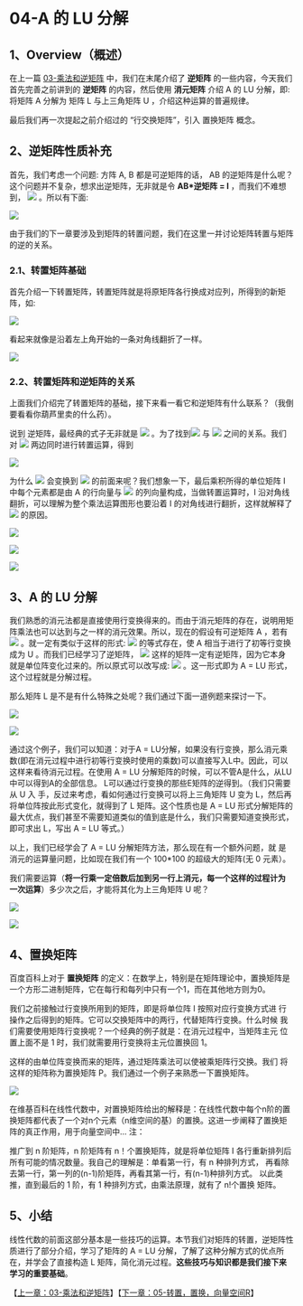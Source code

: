 # 04-A 的 LU 分解

## 1、Overview（概述）

在上一篇 [03-乘法和逆矩阵](https://github.com/chenyyx/notes-linear-algebra/blob/master/03-%E4%B9%98%E6%B3%95%E5%92%8C%E9%80%86%E7%9F%A9%E9%98%B5/03-%E4%B9%98%E6%B3%95%E5%92%8C%E9%80%86%E7%9F%A9%E9%98%B5.md) 中，我们在末尾介绍了 **逆矩阵** 的一些内容，今天我们首先完善之前讲到的 **逆矩阵** 的内容，然后使用 **消元矩阵** 介绍 A 的 LU 分解，即: 将矩阵 A 分解为 矩阵 L 与上三角矩阵 U ，介绍这种运算的普遍规律。

最后我们再一次提起之前介绍过的 “行交换矩阵”，引入 置换矩阵 概念。

## 2、逆矩阵性质补充

首先，我们考虑一个问题: 方阵 A, B 都是可逆矩阵的话， AB 的逆矩阵是什么呢？这个问题并不复杂，想求出逆矩阵，无非就是令 **AB*逆矩阵 = I** ，而我们不难想到， ![](../images/04/LA_4_1.png) 。所以有下面: 

![](../images/04/LA_4_2.png)

由于我们的下一章要涉及到矩阵的转置问题，我们在这里一并讨论矩阵转置与矩阵的逆的关系。

### 2.1、转置矩阵基础
首先介绍一下转置矩阵，转置矩阵就是将原矩阵各行换成对应列，所得到的新矩阵，如: 

![](../images/04/LA_4_3.png)

看起来就像是沿着左上角开始的一条对角线翻折了一样。

![](../images/04/LA_4_4.png)

### 2.2、转置矩阵和逆矩阵的关系

上面我们介绍完了转置矩阵的基础，接下来看一看它和逆矩阵有什么联系？（我倒要看看你葫芦里卖的什么药）。

说到 逆矩阵，最经典的式子无非就是 ![](../images/04/LA_4_5.png) 。为了找到![](../images/04/LA_4_6.png) 与 ![](../images/04/LA_4_7.png) 之间的关系。我们对 ![](../images/04/LA_4_5.png) 两边同时进行转置运算，得到 

![](../images/04/LA_4_8.png)

为什么 ![](../images/04/LA_4_9.png) 会变换到 ![](../images/04/LA_4_6.png) 的前面来呢？我们想象一下，最后乘积所得的单位矩阵 I 中每个元素都是由 A 的行向量与 ![](../images/04/LA_4_10.png) 的列向量构成，当做转置运算时，I 沿对角线翻折，可以理解为整个乘法运算图形也要沿着 I 的对角线进行翻折，这样就解释了 ![](../images/04/LA_4_8.png) 的原因。

![](../images/04/LA_4_11.png)

![](../images/04/LA_4_12.png)

![](../images/04/LA_4_13.png)


## 3、A 的 LU 分解

我们熟悉的消元法都是直接使用行变换得来的。而由于消元矩阵的存在，说明用矩阵乘法也可以达到与之一样的消元效果。所以，现在的假设有可逆矩阵 A ，若有 ![](../images/04/LA_4_14.png) 。就一定有类似于这样的形式: ![](../images/04/LA_4_15.png) 的等式存在，使 A 相当于进行了初等行变换成为 U 。而我们已经学习了逆矩阵， ![](../images/04/LA_4_16.png) 这样的矩阵一定有逆矩阵，因为它本身就是单位阵变化过来的。所以原式可以改写成: ![](../images/04/LA_4_17.png) 。这一形式即为 A = LU 形式，这个过程就是分解过程。

那么矩阵 L 是不是有什么特殊之处呢？我们通过下面一道例题来探讨一下。

![](../images/04/LA_4_18.png)

![](../images/04/LA_4_19.png)

通过这个例子，我们可以知道：对于A = LU分解，如果没有行变换，那么消元乘数(即在消元过程中进行初等行变换时使用的乘数)可以直接写入L中。因此，可以这样来看待消元过程。在使用 A = LU 分解矩阵的时候，可以不管A是什么，从LU中可以得到A的全部信息。 L可以通过行变换的那些E矩阵的逆得到。（我们只需要从 U 入 手，反过来考虑，看如何通过行变换可以将上三角矩阵 U 变为 L，然后再将单位阵按此形式变化，就得到了 L 矩阵。这个性质也是 A = LU 形式分解矩阵的 最大优点，我们甚至不需要知道类似的值到底是什么，我们只需要知道变换形式， 即可求出 L，写出 A = LU 等式。）

以上，我们已经学会了 A = LU 分解矩阵方法，那么现在有一个额外问题，就 是消元的运算量问题，比如现在我们有一个 100*100 的超级大的矩阵(无 0 元素）。

我们需要运算（**将一行乘一定倍数后加到另一行上消元，每一个这样的过程计为 一次运算**）多少次之后，才能将其化为上三角矩阵 U 呢？

![](../images/04/LA_4_20.png)

![](../images/04/LA_4_21.png)


## 4、置换矩阵

百度百科上对于 **置换矩阵** 的定义：在数学上，特别是在矩阵理论中，置换矩阵是一个方形二进制矩阵，它在每行和每列中只有一个1，而在其他地方则为0。

我们之前接触过行变换所用到的矩阵，即是将单位阵 I 按照对应行变换方式进 行操作之后得到的矩阵。它可以交换矩阵中的两行，代替矩阵行变换。什么时候 我们需要使用矩阵行变换呢？一个经典的例子就是：在消元过程中，当矩阵主元 位置上面不是 1 时，我们就需要用行变换将主元位置换回 1。

这样的由单位阵变换而来的矩阵，通过矩阵乘法可以使被乘矩阵行交换。我们 将这样的矩阵称为置换矩阵 P。我们通过一个例子来熟悉一下置换矩阵。

![](../images/04/LA_4_22.png)

在维基百科在线性代数中，对置换矩阵给出的解释是：在线性代数中每个n阶的置换矩阵都代表了一个对n个元素（n维空间的基）的置换。这进一步阐释了置换矩阵的真正作用，用于向量空间中...
注：

推广到 n 阶矩阵，n 阶矩阵有 n！个置换矩阵，就是将单位矩阵 I 各行重新排列后所有可能的情况数量。我自己的理解是：单看第一行，有 n 种排列方式， 再看除去第一行，第一列的(n-1)阶矩阵，再看其第一行，有(n-1)种排列方式。 以此类推，直到最后的 1 阶，有 1 种排列方式，由乘法原理，就有了 n!个置换 矩阵。

## 5、小结

线性代数的前面这部分基本是一些技巧的运算。本节我们对矩阵的转置，逆矩阵性质进行了部分介绍，学习了矩阵的 A = LU 分解，了解了这种分解方式的优点所在，并学会了直接构造 L 矩阵，简化消元过程。**这些技巧与知识都是我们接下来学习的重要基础**。

【[上一章：03-乘法和逆矩阵](../03-乘法和逆矩阵/03-乘法和逆矩阵.md)】【[下一章：05-转置，置换，向量空间R](../05-转置-置换-向量空间R/05-转置-置换-向量空间R.md)】
